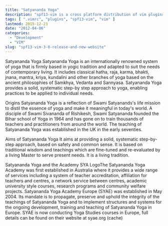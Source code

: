 ```yaml
---
title: "Satyananda Yoga"
description: "spf13-vim is a cross platform distribution of vim plugins and resources for Vim."
tags: [ ".vimrc", "plugins", "spf13-vim", "vim" ]
lastmod: 2015-12-23
date: "2012-04-06"
categories:
  - "Development"
  - "VIM"
slug: "spf13-vim-3-0-release-and-new-website"
---
```



Satyananda Yoga
Satyananda Yoga is an internationally renowned system of yoga that is firmly based in yogic tradition and adapted to suit the needs of contemporary living. It includes classical hatha, raja, karma, bhakti, jnana, mantra, kriya, kundalini and other branches of yoga based on the ancient philosophies of Samkhya, Vedanta and Sannyasa. Satyananda Yoga provides a solid, systematic step-by step approach to yoga, enabling practices to be applied to individual needs.

Origins
Satyananda Yoga is a reflection of Swami Satyanands's life mission to distil the essence of yoga and make it meaningful in today's world. A disciple of Swami Sivananda of Rishikesh, Swami Satyananda founded the Bihar school of Yoga in 1964 and has gone on to train thousands of teachers and practitioners from around the world. The teaching of Satyananda Yoga was established in the UK in the early seventies.

Aims of Satyananda Yoga
It aims at providing a solid, systematic step-by-step approach, based on safety and common sense. It is based on traditional wisdom and teachings which are fine-tuned and re-evaluated by a living Master to serve present needs. It is a living tradition.

Satyananda Yoga and the Academy
SYA LogoThe Satyananda Yoga Academy was first established in Australia where it provides a wide range of services including a system of teacher accreditation, affiliation for teachers and centres, a network service between centres, academic university style courses, research programs and community welfare projects.
Satyananda Yoga Academy Europe (SYAE) was established in May 2004. Its mandate is to propagate, preserve and uphold the integrity of the teachings of Satyananda Yoga and to implement structures and systems for the ongoing development, training and teaching of Satyananda Yoga in Europe. SYAE is now conducting Yoga Studies courses in Europe, full details can be found on their website at syae.org (cache)